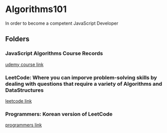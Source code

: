 # Algorithms101
In order to become a competent JavaScript Developer<br/>

## Folders
### JavaScript Algorithms Course Records
[udemy course link](https://www.udemy.com/share/101WNkAEIYdV9aR3sF/)

### LeetCode: Where you can imporve problem-solving skills by dealing with questions that require a variety of Algorithms and DataStructures 
[leetcode link](https://leetcode.com)

### Programmers: Korean version of LeetCode 
[programmers link](https://programmers.co.kr)

